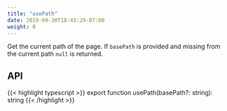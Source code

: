 ```yaml
---
title: "usePath"
date: 2019-09-30T18:43:29-07:00
weight: 8
---
```


Get the current path of the page. If `basePath` is provided and missing from the current path `null` is returned.

## API

{{< highlight typescript >}}
export function usePath(basePath?: string): string
{{< /highlight >}}
